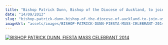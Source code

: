 ```yaml
---
title: "Bishop Patrick Dunn, Bishop of the Diocese of Auckland, to join us for the Fiesta of Senor Santo Nino on 14 Jan 2014"
date: "14/09/2013"
slug: "bishop-patrick-dunn-bishop-of-the-diocese-of-auckland-to-join-us-for-the-fiesta-of-senor-santo-nino-on-14-jan-2014"
imageUrl: "assets/images/BISHOP-PATRICK-DUNN-FIESTA-MASS-CELEBRANT-2014-724x1024.jpg"
---
```


[![BISHOP PATRICK DUNN, FIESTA MASS CELEBRANT 2014](https://i0.wp.com/santonino-nz.org/wp-content/uploads/2013/09/BISHOP-PATRICK-DUNN-FIESTA-MASS-CELEBRANT-2014-724x1024.jpg?resize=724%2C1024)](https://i0.wp.com/santonino-nz.org/wp-content/uploads/2013/09/BISHOP-PATRICK-DUNN-FIESTA-MASS-CELEBRANT-2014.jpg)